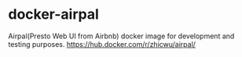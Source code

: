 # docker-airpal
Airpal(Presto Web UI from Airbnb) docker image for development and testing purposes. https://hub.docker.com/r/zhicwu/airpal/ 
